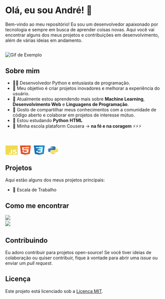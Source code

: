 # Olá, eu sou André! 👋 
Bem-vindo ao meu repositório! Eu sou um desenvolvedor apaixonado por tecnologia e sempre em busca de aprender coisas novas. Aqui você vai encontrar alguns dos meus projetos e contribuições em desenvolvimento, além de várias ideias em andamento.
##
![Gif de Exemplo](https://media.giphy.com/media/LaVp0AyqR5bGsC5Cbm/giphy.gif?cid=790b76112fpblfl2i4ko8sek408d6m4odmc4bt6c0umpnr1h&ep=v1_gifs_search&rid=giphy.gif&ct=g)
##

## Sobre mim

- 👨‍💻 Desenvolvedor Python e entusiasta de programação.
- 🎯 Meu objetivo é criar projetos inovadores e melhorar a experiência do usuário.
- 🌱 Atualmente estou aprendendo mais sobre **Machine Learning**, **Desenvolvimento Web** e **Linguagens de Programação**.
- 🚀 Gosto de compartilhar meus conhecimentos com a comunidade de código aberto e colaborar em projetos de interesse mútuo.
- 📝 Estou estudando **Python** **HTML**
- 🏫 Minha escola plataform Cousera -> **na fé e na coragem** ⚡⚡⚡
##
<div style="display: inline_block"><br>
  <img align="center" alt="Deco-Js" height="30" width="40" src="https://raw.githubusercontent.com/devicons/devicon/master/icons/javascript/javascript-plain.svg">
  <img align="center" alt="Deco-HTML" height="30" width="40" src="https://raw.githubusercontent.com/devicons/devicon/master/icons/html5/html5-original.svg">
  <img align="center" alt="Deco-CSS" height="30" width="40" src="https://raw.githubusercontent.com/devicons/devicon/master/icons/css3/css3-original.svg">
  <img align="center" alt="Deco-Python" height="30" width="40" src="https://raw.githubusercontent.com/devicons/devicon/master/icons/python/python-original.svg">
  </div>

##

## Projetos

Aqui estão alguns dos meus projetos principais:

- 📖 Escala de Trabalho

## Como me encontrar

 
<div> 
    <a href = "mailto:andrelk1387@gmail.com"><img src="https://img.shields.io/badge/-Gmail-%23333?style=for-the-badge&logo=gmail&logoColor=white" target="_blank"></a> 
  <div>
  </div>
      <a href = "https://wa.me/+5519995567586"><img src="https://img.shields.io/badge/WhatsApp-Contact%20Me-25D366?style=flat&logo=whatsapp" target="_blank"></a>
  
</div>



## Contribuindo

Eu adoro contribuir para projetos open-source! Se você tiver ideias de colaboração ou quiser contribuir, fique à vontade para abrir uma *issue* ou enviar um *pull request*.
##


## Licença

Este projeto está licenciado sob a [Licença MIT](https://opensource.org/licenses/MIT).





